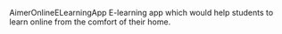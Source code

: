 AimerOnlineELearningApp
E-learning app which would help students to learn online from the comfort of their home.
